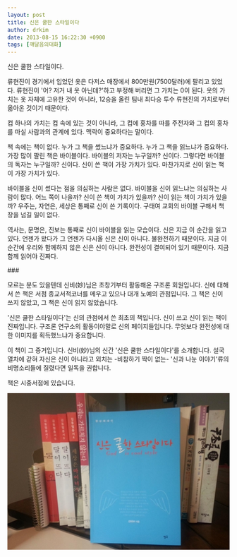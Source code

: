 ```yaml
---
layout: post
title: 신은 쿨한 스타일이다
author: drkim
date: 2013-08-15 16:22:30 +0900
tags: [깨달음의대화]
---
```

신은 쿨한 스타일이다. 


  


류현진이 경기에서 입었던 옷은 다저스 매장에서 800만원(7500달러)에 팔리고 있었다. 류현진이 '어? 저거 내 옷 아닌데?'하고 부정해 버리면 그 가치는 0이 된다. 옷의 가치는 옷 자체에 고유한 것이 아니라, 12승을 올린 팀내 최다승 투수 류현진의 가치로부터 옮아온 것이기 때문이다. 


  


컵 하나의 가치는 컵 속에 있는 것이 아니라, 그 컵에 홍차를 따를 주전자와 그 컵의 홍차를 마실 사람과의 관계에 있다. 맥락이 중요하다는 말이다. 


  


책 속에는 책이 없다. 누가 그 책을 썼느냐가 중요하다. 누가 그 책을 읽느냐가 중요하다. 가장 많이 팔린 책은 바이블이다. 바이블의 저자는 누구일까? 신이다. 그렇다면 바이블의 독자는 누구일까? 신이다. 신이 쓴 책이 가장 가치가 있다. 마찬가지로 신이 읽는 책이 가장 가치가 있다. 


  


바이블을 신이 썼다는 점을 의심하는 사람은 없다. 바이블을 신이 읽느냐는 의심하는 사람이 많다. 어느 쪽이 나을까? 신이 쓴 책이 가치가 있을까? 신이 읽는 책이 가치가 있을까? 우주는, 자연은, 세상은 통째로 신이 쓴 기록이다. 구태여 교회의 바이블 구해서 책장을 넘길 일이 없다. 


  


역사는, 문명은, 진보는 통째로 신이 바이블을 읽는 모습이다. 신은 지금 이 순간을 읽고 있다. 언젠가 왔다가 그 언젠가 다시올 신은 신이 아니다. 불완전하기 때문이다. 지금 이 순간에 우리와 함께하지 않은 신은 신이 아니다. 완전성이 결여되어 있기 때문이다. 지금 함께 읽어야 진짜다. 


  


\### 


  


모르는 분도 있을텐데 신비(妙)님은 초창기부터 활동해온 구조론 회원입니다. 신에 대해서 쓴 책은 서점 종교서적코너를 메우고 있으나 대개 노예의 관점입니다. 그 책은 신이 쓰지 않았고, 그 책은 신이 읽지 않았습니다. 


  


'신은 쿨한 스타일이다'는 신의 관점에서 쓴 최초의 책입니다. 신이 쓰고 신이 읽는 책이 진짜입니다. 구조론 연구소의 활동이야말로 신의 페이지들입니다. 무엇보다 완전성에 대한 이미지를 획득했느냐가 중요합니다. 


  


이 책이 그 증거입니다. 신비(妙)님의 신간 '신은 쿨한 스타일이다'를 소개합니다. 설국열차에 갇혀 자신은 신이 아니라고 외치는 -비참하기 짝이 없는- '신과 나눈 이야기'류의 비명소리들에 질렸다면 일독을 권합니다.



책은 시중서점에 있습니다. 



![](/files/attach/images/198/155/379/11111122233.JPG)